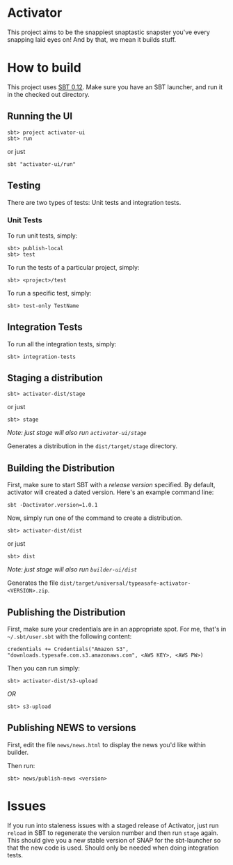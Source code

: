 # Activator

This project aims to be the snappiest snaptastic snapster you've every snapping laid eyes on!  And by that, we mean it builds stuff.

# How to build

This project uses [SBT 0.12](http://scala-sbt.org).   Make sure you have an SBT launcher, and run it in the checked out directory.


## Running the UI

    sbt> project activator-ui
    sbt> run

or just

    sbt "activator-ui/run"


## Testing

There are two types of tests:  Unit tests and integration tests.

### Unit Tests

To run unit tests, simply:

    sbt> publish-local
    sbt> test

To run the tests of a particular project, simply:

    sbt> <project>/test

To run a specific test, simply:

    sbt> test-only TestName

## Integration Tests

To run all the integration tests, simply:

    sbt> integration-tests



## Staging a distribution

    sbt> activator-dist/stage

or just

    sbt> stage 

*Note: just stage will also run `activator-ui/stage`*

Generates a distribution in the `dist/target/stage` directory.

## Building the Distribution

First, make sure to start SBT with a *release version* specified.  By default, activator will created a dated version.  Here's
an example command line:

    sbt -Dactivator.version=1.0.1

Now, simply run one of the command to create a distribution.

    sbt> activator-dist/dist

or just

    sbt> dist

*Note: just stage will also run `builder-ui/dist`*

Generates the file `dist/target/universal/typeasafe-activator-<VERSION>.zip`.

## Publishing the Distribution

First, make sure your credentials are in an appropriate spot.  For me, that's in `~/.sbt/user.sbt` with the following content:

    credentials += Credentials("Amazon S3", "downloads.typesafe.com.s3.amazonaws.com", <AWS KEY>, <AWS PW>)

Then you can run simply:

    sbt> activator-dist/s3-upload

*OR*

    sbt> s3-upload
    

## Publishing NEWS to versions

First, edit the file `news/news.html` to display the news you'd like within builder.

Then run:

    sbt> news/publish-news <version>


# Issues

If you run into staleness issues with a staged release of Activator, just run `reload` in SBT to regenerate the version number and then run `stage` again.   This should give you a new stable version of SNAP for the sbt-launcher so that the new code is used.   Should only be needed when doing integration tests.
